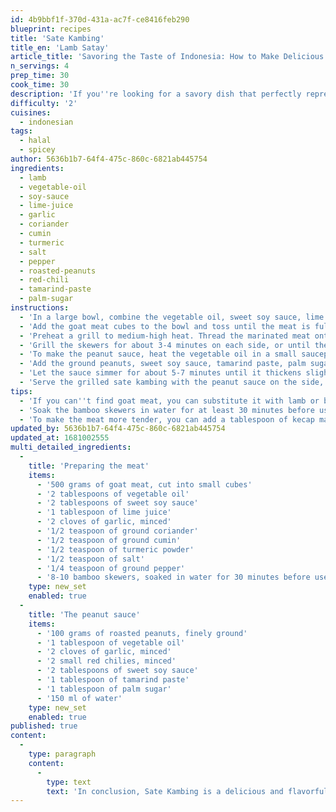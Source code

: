 ```yaml
---
id: 4b9bbf1f-370d-431a-ac7f-ce8416feb290
blueprint: recipes
title: 'Sate Kambing'
title_en: 'Lamb Satay'
article_title: 'Savoring the Taste of Indonesia: How to Make Delicious Sate Kambing'
n_servings: 4
prep_time: 30
cook_time: 30
description: 'If you''re looking for a savory dish that perfectly represents the flavors of Indonesia, look no further than Sate Kambing. This dish is a must-try for anyone who loves bold and spicy flavors. Sate Kambing is a skewered grilled goat meat dish, commonly served as a street food or as a main course during special occasions. It is commonly eaten for lunch or dinner, but it can also be a perfect meal any time of the day.'
difficulty: '2'
cuisines:
  - indonesian
tags:
  - halal
  - spicey
author: 5636b1b7-64f4-475c-860c-6821ab445754
ingredients:
  - lamb
  - vegetable-oil
  - soy-sauce
  - lime-juice
  - garlic
  - coriander
  - cumin
  - turmeric
  - salt
  - pepper
  - roasted-peanuts
  - red-chili
  - tamarind-paste
  - palm-sugar
instructions:
  - 'In a large bowl, combine the vegetable oil, sweet soy sauce, lime juice, garlic, coriander, cumin, turmeric, salt, and pepper. Mix well until it forms a smooth marinade.'
  - 'Add the goat meat cubes to the bowl and toss until the meat is fully coated with the marinade. Cover the bowl with plastic wrap and refrigerate for at least 30 minutes to let the flavors penetrate the meat.'
  - 'Preheat a grill to medium-high heat. Thread the marinated meat onto the bamboo skewers, about 4-5 pieces per skewer.'
  - 'Grill the skewers for about 3-4 minutes on each side, or until the meat is fully cooked and slightly charred. Be careful not to overcook the meat, or it will become tough and chewy.'
  - 'To make the peanut sauce, heat the vegetable oil in a small saucepan over medium heat. Add the garlic and chilies, and cook for about a minute until fragrant.'
  - 'Add the ground peanuts, sweet soy sauce, tamarind paste, palm sugar, and water to the saucepan. Stir well and bring to a simmer.'
  - 'Let the sauce simmer for about 5-7 minutes until it thickens slightly. Remove from heat and let it cool.'
  - 'Serve the grilled sate kambing with the peanut sauce on the side, along with steamed rice and sliced cucumber and tomato.'
tips:
  - 'If you can''t find goat meat, you can substitute it with lamb or beef.'
  - 'Soak the bamboo skewers in water for at least 30 minutes before use to prevent them from burning on the grill.'
  - 'To make the meat more tender, you can add a tablespoon of kecap manis (Indonesian sweet soy sauce) and a tablespoon of vegetable oil to the marinade.'
updated_by: 5636b1b7-64f4-475c-860c-6821ab445754
updated_at: 1681002555
multi_detailed_ingredients:
  -
    title: 'Preparing the meat'
    items:
      - '500 grams of goat meat, cut into small cubes'
      - '2 tablespoons of vegetable oil'
      - '2 tablespoons of sweet soy sauce'
      - '1 tablespoon of lime juice'
      - '2 cloves of garlic, minced'
      - '1/2 teaspoon of ground coriander'
      - '1/2 teaspoon of ground cumin'
      - '1/2 teaspoon of turmeric powder'
      - '1/2 teaspoon of salt'
      - '1/4 teaspoon of ground pepper'
      - '8-10 bamboo skewers, soaked in water for 30 minutes before use'
    type: new_set
    enabled: true
  -
    title: 'The peanut sauce'
    items:
      - '100 grams of roasted peanuts, finely ground'
      - '1 tablespoon of vegetable oil'
      - '2 cloves of garlic, minced'
      - '2 small red chilies, minced'
      - '2 tablespoons of sweet soy sauce'
      - '1 tablespoon of tamarind paste'
      - '1 tablespoon of palm sugar'
      - '150 ml of water'
    type: new_set
    enabled: true
published: true
content:
  -
    type: paragraph
    content:
      -
        type: text
        text: 'In conclusion, Sate Kambing is a delicious and flavorful dish that is perfect for anyone looking to explore the rich cuisine of Indonesia. The combination of the spicy meat with the sweet peanut sauce and the crunchy cucumber and tomato make it a complete and satisfying meal. With this recipe, you can easily make Sate Kambing at home and impress your family and friends with your culinary skills. Don''t be afraid to experiment with the marinade and peanut sauce to find the perfect balance of sweet and spicy flavors. So fire up the grill and get ready to savor the taste of Indonesia with this delicious Sate Kambing recipe.'
---
```

